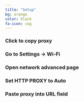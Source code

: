 ```yaml
---
title: "Setup"
bg: orange
color: black
fa-icon: cog
---
```


### Click to copy proxy

### Go to Settings -> Wi-Fi

### Open network advanced page

### Set HTTP PROXY to Auto

### Paste proxy into URL field
